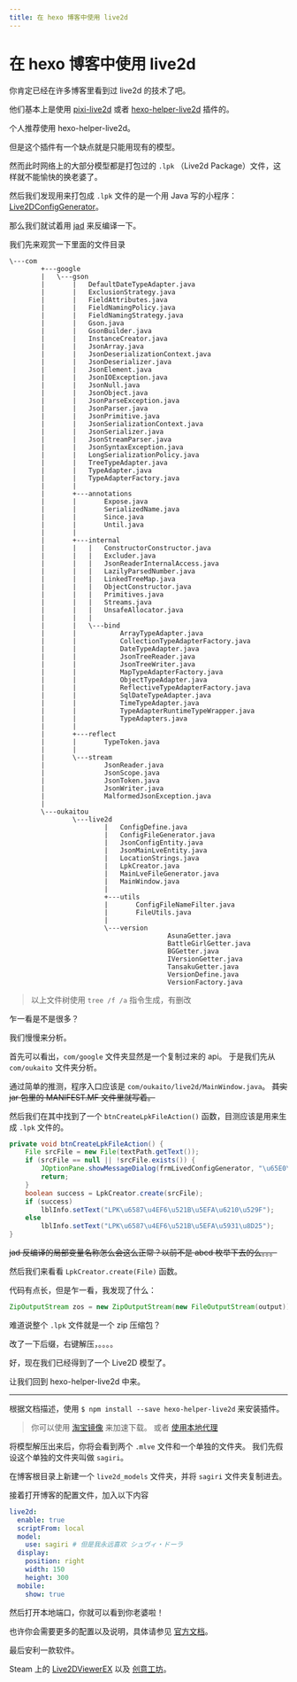 ```yaml
---
title: 在 hexo 博客中使用 live2d
---
```


# 在 hexo 博客中使用 live2d

<script setup>
import VueMetadata from "@/components/metadata/Metadata.vue"
</script>

<vue-metadata author="swwind" time="2018-3-16" tags="hexo,live2d">
</vue-metadata>

你肯定已经在许多博客里看到过 live2d 的技术了吧。

他们基本上是使用 [pixi-live2d][pixi-live2d] 或者 [hexo-helper-live2d][hexo-helper-live2d] 插件的。

个人推荐使用 hexo-helper-live2d。

但是这个插件有一个缺点就是只能用现有的模型。

然而此时网络上的大部分模型都是打包过的 `.lpk` （Live2d Package）文件<span class="truth" title="你在想什么">，这样就不能愉快的换老婆了</span>。

然后我们发现用来打包成 `.lpk` 文件的是一个用 Java 写的小程序：[Live2DConfigGenerator][Live2DConfigGenerator]。

那么我们就试着用 [jad][jad] 来反编译一下。

我们先来观赏一下里面的文件目录

```
\---com
		+---google
		|   \---gson
		|       |   DefaultDateTypeAdapter.java
		|       |   ExclusionStrategy.java
		|       |   FieldAttributes.java
		|       |   FieldNamingPolicy.java
		|       |   FieldNamingStrategy.java
		|       |   Gson.java
		|       |   GsonBuilder.java
		|       |   InstanceCreator.java
		|       |   JsonArray.java
		|       |   JsonDeserializationContext.java
		|       |   JsonDeserializer.java
		|       |   JsonElement.java
		|       |   JsonIOException.java
		|       |   JsonNull.java
		|       |   JsonObject.java
		|       |   JsonParseException.java
		|       |   JsonParser.java
		|       |   JsonPrimitive.java
		|       |   JsonSerializationContext.java
		|       |   JsonSerializer.java
		|       |   JsonStreamParser.java
		|       |   JsonSyntaxException.java
		|       |   LongSerializationPolicy.java
		|       |   TreeTypeAdapter.java
		|       |   TypeAdapter.java
		|       |   TypeAdapterFactory.java
		|       |
		|       +---annotations
		|       |       Expose.java
		|       |       SerializedName.java
		|       |       Since.java
		|       |       Until.java
		|       |
		|       +---internal
		|       |   |   ConstructorConstructor.java
		|       |   |   Excluder.java
		|       |   |   JsonReaderInternalAccess.java
		|       |   |   LazilyParsedNumber.java
		|       |   |   LinkedTreeMap.java
		|       |   |   ObjectConstructor.java
		|       |   |   Primitives.java
		|       |   |   Streams.java
		|       |   |   UnsafeAllocator.java
		|       |   |
		|       |   \---bind
		|       |           ArrayTypeAdapter.java
		|       |           CollectionTypeAdapterFactory.java
		|       |           DateTypeAdapter.java
		|       |           JsonTreeReader.java
		|       |           JsonTreeWriter.java
		|       |           MapTypeAdapterFactory.java
		|       |           ObjectTypeAdapter.java
		|       |           ReflectiveTypeAdapterFactory.java
		|       |           SqlDateTypeAdapter.java
		|       |           TimeTypeAdapter.java
		|       |           TypeAdapterRuntimeTypeWrapper.java
		|       |           TypeAdapters.java
		|       |
		|       +---reflect
		|       |       TypeToken.java
		|       |
		|       \---stream
		|               JsonReader.java
		|               JsonScope.java
		|               JsonToken.java
		|               JsonWriter.java
		|               MalformedJsonException.java
		|
		\---oukaitou
				\---live2d
						|   ConfigDefine.java
						|   ConfigFileGenerator.java
						|   JsonConfigEntity.java
						|   JsonMainLveEntity.java
						|   LocationStrings.java
						|   LpkCreator.java
						|   MainLveFileGenerator.java
						|   MainWindow.java
						|
						+---utils
						|       ConfigFileNameFilter.java
						|       FileUtils.java
						|
						\---version
										AsunaGetter.java
										BattleGirlGetter.java
										BGGetter.java
										IVersionGetter.java
										TansakuGetter.java
										VersionDefine.java
										VersionFactory.java
```

> 以上文件树使用 `tree /f /a` 指令生成，有删改

乍一看是不是很多？

我们慢慢来分析。

首先可以看出，`com/google` 文件夹显然是一个复制过来的 api。
于是我们先从 `com/oukaito` 文件夹分析。

通过简单的推测，程序入口应该是 `com/oukaito/live2d/MainWindow.java`。
~~其实 jar 包里的 MANIFEST.MF 文件里就写着。~~

然后我们在其中找到了一个 `btnCreateLpkFileAction()` 函数，目测应该是用来生成 `.lpk` 文件的。

```java
private void btnCreateLpkFileAction() {
	File srcFile = new File(textPath.getText());
	if (srcFile == null || !srcFile.exists()) {
		JOptionPane.showMessageDialog(frmLivedConfigGenerator, "\u65E0\u6548\u6587\u4EF6\u8DEF\u5F84");
		return;
	}
	boolean success = LpkCreator.create(srcFile);
	if (success)
		lblInfo.setText("LPK\u6587\u4EF6\u521B\u5EFA\u6210\u529F");
	else
		lblInfo.setText("LPK\u6587\u4EF6\u521B\u5EFA\u5931\u8D25");
}
```

~~jad 反编译的局部变量名称怎么会这么正常？以前不是 abcd 枚举下去的么。。。~~

然后我们来看看 `LpkCreator.create(File)` 函数。

代码有点长，但是乍一看，我发现了什么：

```java
ZipOutputStream zos = new ZipOutputStream(new FileOutputStream(output));
```

难道说整个 `.lpk` 文件就是一个 zip 压缩包？

改了一下后缀，右键解压，。。。。

好，现在我们已经得到了一个 Live2D 模型了。

让我们回到 hexo-helper-live2d 中来。

---

根据文档描述，使用 `$ npm install --save hexo-helper-live2d` 来安装插件。

> 你可以使用 [淘宝镜像][npm-taobao] 来加速下载。
> 或者 [使用本地代理][socks5]
>
> [npm-taobao]: https://npm.taobao.org/
> [socks5]: https://segmentfault.com/a/1190000002589144

将模型解压出来后，你将会看到两个 `.mlve` 文件和一个单独的文件夹。
我们先假设这个单独的文件夹叫做 `sagiri`。

在博客根目录上新建一个 `live2d_models` 文件夹，并将 `sagiri` 文件夹复制进去。

接着打开博客的配置文件，加入以下内容

```yaml
live2d:
  enable: true
  scriptFrom: local
  model:
    use: sagiri # 但是我永远喜欢 シュヴィ・ドーラ
  display:
    position: right
    width: 150
    height: 300
  mobile:
    show: true
```

然后打开本地端口，你就可以看到你老婆啦！

也许你会需要更多的配置以及说明，具体请参见 [官方文档][hexo-helper-live2d-docs]。

最后安利一款软件。

Steam 上的 [Live2DViewerEX](https://store.steampowered.com/app/616720/Live2DViewerEX/) 以及 [创意工坊](https://steamcommunity.com/app/616720/workshop/)。

[pixi-live2d]: https://github.com/avgjs/pixi-live2d
[hexo-helper-live2d]: https://github.com/EYHN/hexo-helper-live2d
[Live2DConfigGenerator]: https://steamcommunity.com/sharedfiles/filedetails/?id=966461146
[jad]: https://varaneckas.com/jad/
[hexo-helper-live2d-docs]: https://github.com/EYHN/hexo-helper-live2d/blob/master/README.zh-CN.md
